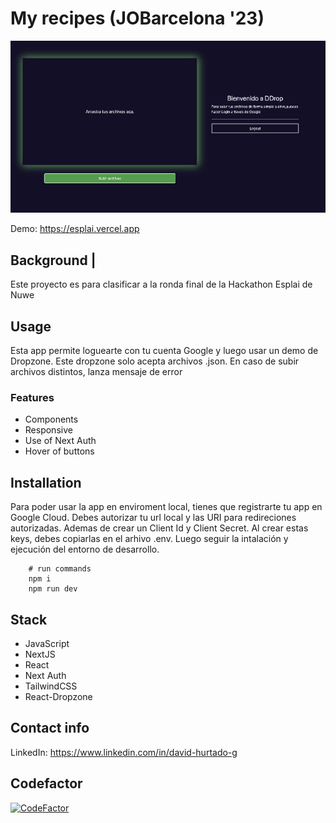 # My recipes (JOBarcelona '23)

![alt text](./screenshot-drop.png 'DDrop')

Demo: https://esplai.vercel.app

## Background |

Este proyecto es para clasificar a la ronda final de la Hackathon Esplai de Nuwe

## Usage

Esta app permite loguearte con tu cuenta Google y luego usar un demo de Dropzone. Este dropzone solo acepta archivos .json. En caso de subir archivos distintos, lanza mensaje de error

### Features

- Components
- Responsive
- Use of Next Auth
- Hover of buttons

## Installation

Para poder usar la app en enviroment local, tienes que registrarte tu app en Google Cloud. Debes autorizar tu url local y las URI para redireciones autorizadas. Ademas de crear un Client Id y Client Secret. Al crear estas keys, debes copiarlas en el arhivo .env. Luego seguir la intalación y ejecución del entorno de desarrollo.

```shell
    # run commands
    npm i
    npm run dev

```

## Stack

- JavaScript
- NextJS
- React
- Next Auth
- TailwindCSS
- React-Dropzone

## Contact info

LinkedIn: https://www.linkedin.com/in/david-hurtado-g

## Codefactor

[![CodeFactor](https://www.codefactor.io/repository/github/davidhurtadodev/esplai/badge)](https://www.codefactor.io/repository/github/davidhurtadodev/esplai)
